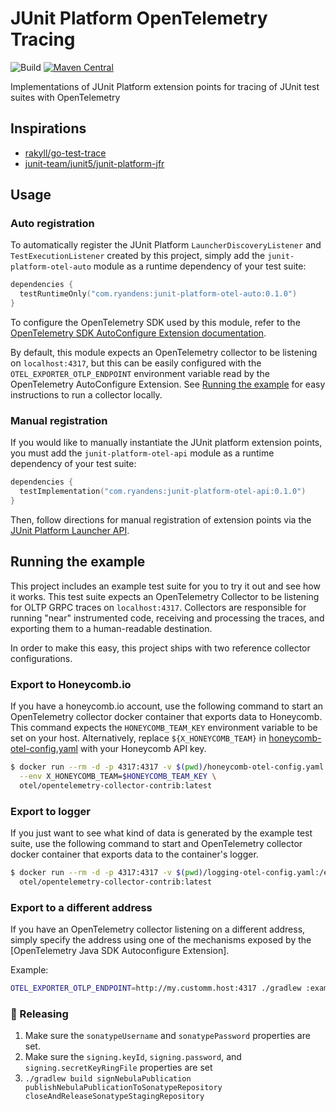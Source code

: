 # JUnit Platform OpenTelemetry Tracing
![Build](https://github.com/ryandens/junit-platform-otel/workflows/Build/badge.svg?branch=main)
[![Maven Central](https://maven-badges.herokuapp.com/maven-central/com.ryandens/junit-platform-otel-api/badge.svg#)](https://maven-badges.herokuapp.com/maven-central/com.ryandens/junit-platform-otel-api)

Implementations of JUnit Platform extension points for tracing of JUnit test suites with OpenTelemetry


## Inspirations
- [rakyll/go-test-trace](https://github.com/rakyll/go-test-trace)
- [junit-team/junit5/junit-platform-jfr](https://github.com/junit-team/junit5/tree/main/junit-platform-jfr)


## Usage


### Auto registration
To automatically register the JUnit Platform `LauncherDiscoveryListener` and `TestExecutionListener` created by this 
project, simply add the `junit-platform-otel-auto` module as a runtime dependency of your test suite:

```kotlin
dependencies {
  testRuntimeOnly("com.ryandens:junit-platform-otel-auto:0.1.0")
}
```

To configure the OpenTelemetry SDK used by this module, refer to the [OpenTelemetry SDK AutoConfigure Extension 
documentation](https://github.com/open-telemetry/opentelemetry-java/tree/main/sdk-extensions/autoconfigure).

By default, this module expects an OpenTelemetry collector to be listening on `localhost:4317`, but this can be easily
configured with the `OTEL_EXPORTER_OTLP_ENDPOINT` environment variable read by the OpenTelemetry AutoConfigure 
Extension. See [Running the example](#running-the-example) for easy instructions to run a collector locally.


### Manual registration
If you would like to manually instantiate the JUnit platform extension points, you must add the 
`junit-platform-otel-api` module as a runtime dependency of your test suite:

```kotlin
dependencies {
  testImplementation("com.ryandens:junit-platform-otel-api:0.1.0")
}
```

Then, follow directions for manual registration of extension points via the 
[JUnit Platform Launcher API](https://junit.org/junit5/docs/current/user-guide/#launcher-api-launcher-config).

## Running the example

This project includes an example test suite for you to try it out and see how it 
works. This test suite expects an OpenTelemetry Collector to be listening for OLTP
GRPC traces on `localhost:4317`. Collectors are responsible for running "near" instrumented
code, receiving and processing the traces, and exporting them to a human-readable destination.

In order to make this easy, this project ships with two reference collector configurations.

### Export to Honeycomb.io
If you have a honeycomb.io account, use the following command to start an OpenTelemetry collector 
docker container that exports data to Honeycomb. This command expects the `HONEYCOMB_TEAM_KEY`
environment variable to be set on your host. Alternatively, replace `${X_HONEYCOMB_TEAM}` in 
[honeycomb-otel-config.yaml](./honeycomb-otel-config.yaml) with your Honeycomb API key.

```bash
$ docker run --rm -d -p 4317:4317 -v $(pwd)/honeycomb-otel-config.yaml:/etc/otel/config.yaml \
  --env X_HONEYCOMB_TEAM=$HONEYCOMB_TEAM_KEY \
  otel/opentelemetry-collector-contrib:latest
```

### Export to logger

If you just want to see what kind of data is generated by the example test suite, use the following
command to start and OpenTelemetry collector docker container that exports data to the container's 
logger.

```bash
$ docker run --rm -d -p 4317:4317 -v $(pwd)/logging-otel-config.yaml:/etc/otel/config.yaml \
  otel/opentelemetry-collector-contrib:latest
```

### Export to a different address
If you have an OpenTelemetry collector listening on a different address, simply specify the 
address using one of the mechanisms exposed by the [OpenTelemetry Java SDK Autoconfigure Extension].

Example:
```bash
OTEL_EXPORTER_OTLP_ENDPOINT=http://my.customm.host:4317 ./gradlew :example:test
```

### 🚀 Releasing

1. Make sure the `sonatypeUsername` and `sonatypePassword` properties are set.
1. Make sure the `signing.keyId`, `signing.password`, and `signing.secretKeyRingFile` properties are set
1. `./gradlew build signNebulaPublication publishNebulaPublicationToSonatypeRepository closeAndReleaseSonatypeStagingRepository`
